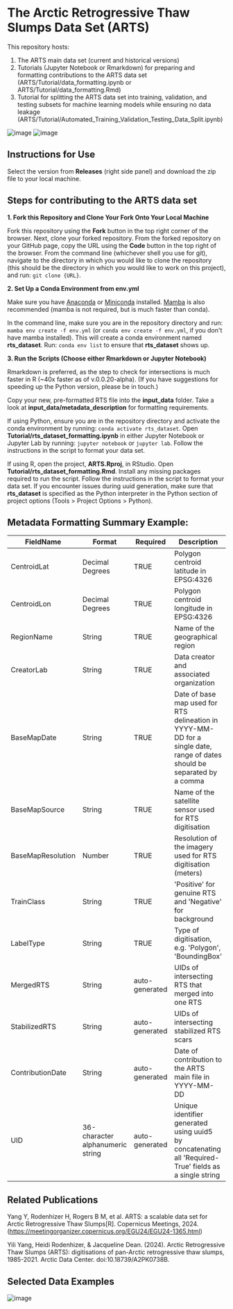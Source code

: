 # The Arctic Retrogressive Thaw Slumps Data Set (ARTS)

This repository hosts:
1. The ARTS main data set (current and historical versions)
2. Tutorials (Jupyter Notebook or Rmarkdown) for preparing and formatting contributions to the ARTS data set (ARTS/Tutorial/data_formatting.ipynb or ARTS/Tutorial/data_formatting.Rmd)
3. Tutorial for splitting the ARTS data set into training, validation, and testing subsets for machine learning models while ensuring no data leakage (ARTS/Tutorial/Automated_Training_Validation_Testing_Data_Split.ipynb)

![image](https://github.com/whrc/ARTS/blob/main/img/Yang_et_al_ARTS_points_July_2024_RTS.png)
![image](https://github.com/whrc/ARTS/blob/main/img/Yang_et_al_ARTS_points_July_2024_negative.png)

## Instructions for Use
Select the version from **Releases** (right side panel) and download the zip file to your local machine.

## Steps for contributing to the ARTS data set
**1. Fork this Repository and Clone Your Fork Onto Your Local Machine**

Fork this repository using the **Fork** button in the top right corner of the browser. Next, clone your forked repository. From the forked repository on your GitHub page, copy the URL using the **Code** button in the top right of the browser. From the command line (whichever shell you use for git), navigate to the directory in which you would like to clone the repository (this should be the directory in which you would like to work on this project), and run: `git clone {URL}`.

**2. Set Up a Conda Environment from env.yml**

Make sure you have [Anaconda](https://www.anaconda.com/download/) or [Miniconda](https://docs.conda.io/projects/miniconda/en/latest/) installed. [Mamba](https://anaconda.org/conda-forge/mamba) is also recommended (mamba is not required, but is much faster than conda).

In the command line, make sure you are in the repository directory and run: `mamba env create -f env.yml` (or `conda env create -f env.yml`, if you don't have mamba installed). This will create a conda environment named **rts_dataset**. Run: `conda env list` to ensure that **rts_dataset** shows up.

**3. Run the Scripts (Choose either Rmarkdown or Jupyter Notebook)**

Rmarkdown is preferred, as the step to check for intersections is much faster in R (~40x faster as of v.0.0.20-alpha). (If you have suggestions for speeding up the Python version, please be in touch.) 

Copy your new, pre-formatted RTS file into the **input_data** folder. Take a look at **input_data/metadata_description** for formatting requirements.
   
If using Python, ensure you are in the repository directory and activate the conda environment by running: `conda activate rts_dataset`. Open **Tutorial/rts_dataset_formatting.ipynb** in either Jupyter Notebook or Jupyter Lab by running: `jupyter notebook` or `jupyter lab`. Follow the instructions in the script to format your data set.
   
If using R, open the project, **ARTS.Rproj**, in RStudio. Open **Tutorial/rts_dataset_formatting.Rmd**. Install any missing packages required to run the script. Follow the instructions in the script to format your data set. If you encounter issues during uuid generation, make sure that **rts_dataset** is specified as the Python interpreter in the Python section of project options (Tools > Project Options > Python).

## Metadata Formatting Summary Example:

| FieldName         | Format                           | Required       | Description                                                                                                                |
|-------------------|----------------------------------|----------------|----------------------------------------------------------------------------------------------------------------------------|
| CentroidLat       | Decimal Degrees                  | TRUE           | Polygon centroid latitude in EPSG:4326                                                                                     |
| CentroidLon       | Decimal Degrees                  | TRUE           | Polygon centroid longitude in EPSG:4326                                                                                    |
| RegionName        | String                           | TRUE           | Name of the geographical region                                                                                            |
| CreatorLab        | String                           | TRUE           | Data creator and associated organization                                                                                   |
| BaseMapDate       | String                           | TRUE           | Date of base map used for RTS delineation in YYYY-MM-DD for a single date, range of dates should be separated by a comma   |
| BaseMapSource     | String                           | TRUE           | Name of the satellite sensor used for RTS digitisation                                                                     |
| BaseMapResolution | Number                           | TRUE           | Resolution of the imagery used for RTS digitisation (meters)                                                               |
| TrainClass        | String                           | TRUE           | 'Positive' for genuine RTS and 'Negative' for background                                                                   |
| LabelType         | String                           | TRUE           | Type of digitisation, e.g. 'Polygon', 'BoundingBox'                                                                        |
| MergedRTS         | String                           | auto-generated | UIDs of intersecting RTS that merged into one RTS                                                                          |
| StabilizedRTS     | String                           | auto-generated | UIDs of intersecting stabilized RTS scars                                                                                  |
| ContributionDate  | String                           | auto-generated | Date of contribution to the ARTS main file in YYYY-MM-DD                                                                   |
| UID               | 36-character alphanumeric string | auto-generated | Unique identifier generated using uuid5 by concatenating all 'Required-True' fields as a single string                   |

## Related Publications
Yang Y, Rodenhizer H, Rogers B M, et al. ARTS: a scalable data set for Arctic Retrogressive Thaw Slumps[R]. Copernicus Meetings, 2024.
(https://meetingorganizer.copernicus.org/EGU24/EGU24-1365.html)

Yili Yang, Heidi Rodenhizer, & Jacqueline Dean. (2024). Arctic Retrogressive Thaw Slumps (ARTS): digitisations of pan-Arctic retrogressive thaw slumps, 1985-2021. Arctic Data Center. doi:10.18739/A2PK0738B.

## Selected Data Examples
![image](https://github.com/whrc/ARTS/blob/main/img/RTSfigure.jpg)

